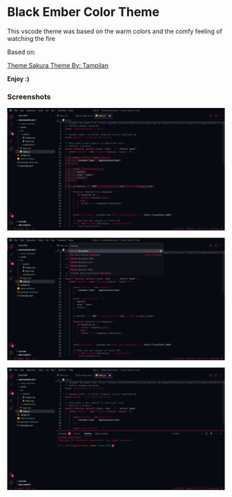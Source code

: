 # Black Ember Color Theme

This vscode theme was based on the warm colors and the comfy feeling of watching the fire

Based on:

[Theme Sakura Theme By: Tampilan](https://themes.vscode.one/theme/Tampilan/1unxpvQl)

**Enjoy :)**

### Screenshots

![Screenshot general](https://github.com/brancs/vscode-theme-black-ember/blob/main/images/screenshot-1.jpeg)

![Screenshot widgets](https://github.com/brancs/vscode-theme-black-ember/blob/main/images/screenshot-2.jpeg)

![Screenshot integrated terminal](https://github.com/brancs/vscode-theme-black-ember/blob/main/images/screenshot-3.jpeg)